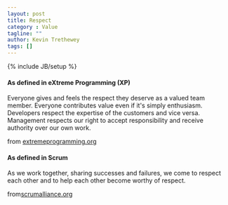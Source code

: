 ```yaml
---
layout: post
title: Respect
category : Value
tagline: ""
author: Kevin Trethewey
tags: []
---
```

{% include JB/setup %}

#### As defined in eXtreme Programming (XP)
Everyone gives and feels the respect they deserve as a valued team member. Everyone contributes value even if it's simply enthusiasm. Developers respect the expertise of the customers and vice versa. Management respects our right to accept responsibility and receive authority over our own work.

from [extremeprogramming.org](http://www.extremeprogramming.org/values.html)

#### As defined in Scrum
As we work together, sharing successes and failures, we come to respect each other and to help each other become worthy of respect.

from[scrumalliance.org](https://www.scrumalliance.org/why-scrum/core-scrum-values-roles)